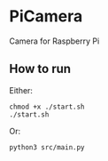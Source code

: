# PiCamera
Camera for Raspberry Pi

## How to run
Either:
```
chmod +x ./start.sh
./start.sh
```
Or:
```
python3 src/main.py
```
